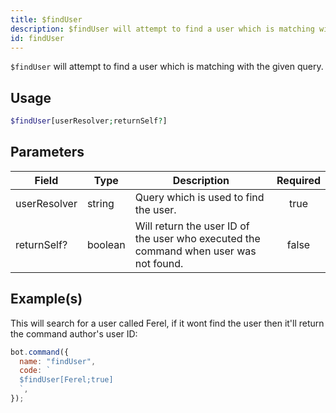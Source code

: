 ```yaml
---
title: $findUser
description: $findUser will attempt to find a user which is matching with the given query.
id: findUser
---
```


`$findUser` will attempt to find a user which is matching with the given query.

## Usage

```php
$findUser[userResolver;returnSelf?]
```

## Parameters

| Field        | Type    | Description                                                                           | Required |
| ------------ | ------- | ------------------------------------------------------------------------------------- | :------: |
| userResolver | string  | Query which is used to find the user.                                                 |   true   |
| returnSelf?  | boolean | Will return the user ID of the user who executed the command when user was not found. |  false   |

## Example(s)

This will search for a user called Ferel, if it wont find the user then it'll return the command author's user ID:

```javascript
bot.command({
  name: "findUser",
  code: `
  $findUser[Ferel;true]
  `,
});
```
